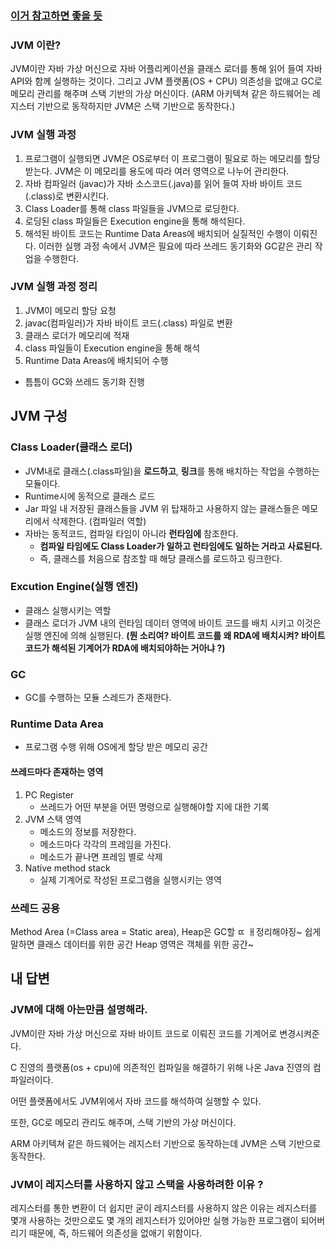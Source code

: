 ### [이거 참고하면 좋을 듯](https://d2.naver.com/helloworld/1230)



### JVM 이란? 

 JVM이란 자바 가상 머신으로 자바 어플리케이션을 클래스 로더를 통해 읽어 들여 자바 API와 함께 실행하는 것이다.
 그리고 JVM 플랫폼(OS + CPU) 의존성을 없애고 GC로 메모리 관리를 해주며 스택 기반의 가상 머신이다.
 (ARM 아키텍쳐 같은 하드웨어는 레지스터 기반으로 동작하지만 JVM은 스택 기반으로 동작한다.)

### JVM 실행 과정

  1. 프로그램이 실행되면 JVM은 OS로부터 이 프로그램이 필요로 하는 메모리를 할당받는다. JVM은 이 메모리를 용도에
     따라 여러 영역으로 나누어 관리한다.
  2. 자바 컴파일러 (javac)가 자바 소스코드(.java)를 읽어 들여 자바 바이트 코드(.class)로 변환시킨다.
  3. Class Loader를 통해 class 파일들을 JVM으로 로딩한다.
  4. 로딩된 class 파일들은 Execution engine을 통해 해석된다.
  5. 해석된 바이트 코드는 Runtime Data Areas에 배치되어 실질적인 수행이 이뤄진다.
     이러한 실행 과정 속에서 JVM은 필요에 따라 쓰레드 동기화와 GC같은 관리 작업을 수행한다.

### JVM 실행 과정 정리

  1. JVM이 메모리 할당 요청
  2. javac(컴파일러)가 자바 바이트 코드(.class) 파일로 변환
  3. 클래스 로더가 메모리에 적재
  4. class 파일들이 Execution engine을 통해 해석
  5. Runtime Data Areas에 배치되어 수행

 - 틈틈이 GC와 쓰레드 동기화 진행

 

## JVM 구성

### Class Loader(클래스 로더)

- JVM내로 클래스(.class파일)을 **로드하고**, **링크**를 통해 배치하는 작업을 수행하는 모듈이다.
- Runtime시에 동적으로 클래스 로드
- Jar 파일 내 저장된 클래스들을 JVM 위 탑재하고 사용하지 않는 클래스들은 메모리에서 삭제한다. (컴파일러 역할)
- 자바는 동적코드, 컴파일 타임이 아니라 **런타임에** 참조한다.
  - **컴파일 타임에도 Class Loader가 일하고 런타임에도 일하는 거라고 사료된다.**
  - 즉, 클래스를 처음으로 참조할 때 해당 클래스를 로드하고 링크한다.



### Excution Engine(실행 엔진)

- 클래스 실행시키는 역할
- 클래스 로더가 JVM 내의 런타임 데이터 영역에 바이트 코드를 배치 시키고 이것은 실행 엔진에 의해 실행된다. **(뭔 소리여? 바이트 코드를 왜 RDA에 배치시켜? 바이트 코드가 해석된 기계어가 RDA에 배치되야하는 거아냐 ?)**



### GC 

- GC를 수행하는 모듈 스레드가 존재한다.



### Runtime Data Area

- 프로그램 수행 위해 OS에게 할당 받은 메모리 공간



#### 쓰레드마다 존재하는 영역

1. PC Register
   - 쓰레드가 어떤 부분을 어떤 명령으로 실행해야할 지에 대한 기록
2. JVM 스택 영역
   - 메소드의 정보를 저장한다.
   - 메소드마다 각각의 프레임을 가진다.
   - 메소드가 끝나면 프레임 별로 삭제
3. Native method stack
   - 실제 기계어로 작성된 프로그램을 실행시키는 영역



### 쓰레드 공용

Method Area (=Class area = Static area), Heap은 GC할 ㄸ ㅐ정리해야징~ 쉽게 말하면 클래스 데이터를 위한 공간 Heap 영역은 객체를 위한 공간~



## 내 답변

### JVM에 대해 아는만큼 설명해라.

JVM이란 자바 가상 머신으로 자바 바이트 코드로 이뤄진 코드를 기계어로 변경시켜준다.

C 진영의 플랫폼(os + cpu)에 의존적인 컴파일을 해결하기 위해 나온 Java 진영의 컴파일러이다.

어떤 플랫폼에서도 JVM위에서 자바 코드를 해석하여 실행할 수 있다.

또한, GC로 메모리 관리도 해주며, 스택 기반의 가상 머신이다.

ARM 아키텍쳐 같은 하드웨어는 레지스터 기반으로 동작하는데 JVM은 스택 기반으로 동작한다.

### JVM이 레지스터를 사용하지 않고 스택을 사용하려한 이유 ? 

레지스터를 통한 변환이 더 쉽지만 굳이 레지스터를 사용하지 않은 이유는 레지스터를 몇개 사용하는 것만으로도 몇 개의 레지스터가
있어야만 실행 가능한 프로그램이 되어버리기 때문에, 즉, 하드웨어 의존성을 없애기 위함이다.
